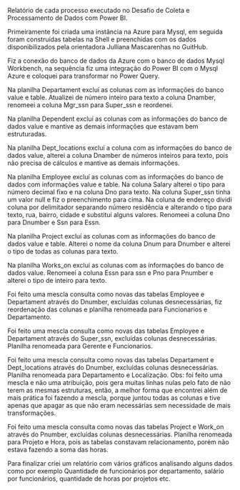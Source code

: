 Relatório de cada processo executado no Desafio de Coleta e Processamento de Dados com Power BI.

Primeiramente foi criada uma instância na Azure para Mysql, em seguida foram construídas tabelas na Shell e preenchidas com os dados disponibilizados pela orientadora Julliana Mascarenhas no GuitHub. 

Fiz a conexão do banco de dados da Azure com o banco de dados Mysql Workbench, na sequência fiz uma integração do Power BI com o Mysql Azure e coloquei para transformar no Power Query.

Na planilha Departament excluí as colunas com as informações do banco value e table. Atualizei de número inteiro para texto a coluna Dnamber, renomeei a coluna Mgr_ssn para Super_ssn e reordenei.

Na planilha Dependent excluí as colunas com as informações do banco de dados value e mantive as demais informações que estavam bem estruturadas.

Na planilha Dept_locations excluí a coluna com as informações do banco de dados value, alterei a coluna Dnamber de números inteiros para texto, pois não precisa de cálculos e mantive as demais informações.

Na planilha Employee excluí as colunas com as informações do banco de dados com informações value e table. Na coluna Salary alterei o tipo para número decimal fixo e na coluna Dno para texto. Na coluna Super_ssn tinha um valor null e fiz o preenchimento para cima. Na coluna de endereço dividi coluna por delimitador separando número residência e alterando o tipo para texto, rua, bairro, cidade e substituí alguns valores. Renomeei a coluna Dno para Dnumber e Ssn para Essn.

Na planilha Project excluí as colunas com as informações do banco de dados value e table. Alterei o nome da coluna Dnum para Dnumber e alterei o tipo de todas as colunas para texto.

Na planilha Works_on excluí as colunas com as informações do banco de dados value. Renomeei a coluna Essn para ssn e Pno para Pnumber e alterei o tipo de inteiro para texto.

Foi feito uma mescla consulta como novas das tabelas Employee e Departament através do Dnumber, excluídas colunas desnecessárias, fiz reordenação das colunas e planilha renomeada para Funcionarios e Departamento.

Foi feito uma mescla consulta como novas das tabelas Employee e Departament através do Super_ssn, excluídas colunas desnecessárias. Planilha renomeada para Gerente e Funcionarios.

Foi feito uma mescla consulta como novas das tabelas Departament e Dept_locations através do Dnumber, excluídas colunas desnecessárias. Planilha renomeada para Departamento e Localização. Obs:  foi feito uma mescla e não uma atribuição, pois gera muitas linhas nulas pelo fato de não terem as mesmas estruturas, então, a melhor forma que encontrei além de mais prática foi fazendo a mescla, porque juntou todas as colunas e tive apenas que apagar as que não eram necessárias sem necessidade de mais transformações.

Foi feito uma mescla consulta como novas das tabelas Project e Work_on através do Pnumber, excluídas colunas desnecessárias. Planilha renomeada para Projeto e Hora, pois as tabelas constavam relacionamento, porém não estava fazendo a soma das horas.

Para finalizar criei um relatório com vários gráficos analisando alguns dados como por exemplo Quantidade de funcionários por departamento, salário por funcionários, quantidade de horas por projetos etc.
